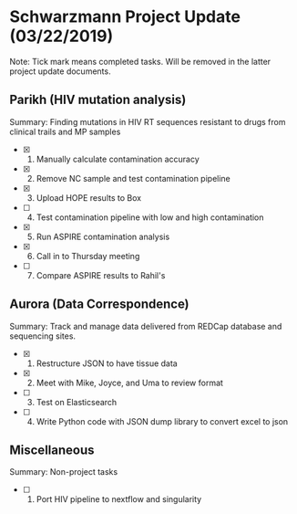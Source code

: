 # **Schwarzmann Project Update (03/22/2019)**
Note: Tick mark means completed tasks. Will be removed in the latter project update documents.

## Parikh (HIV mutation analysis)
Summary: Finding mutations in  HIV RT sequences resistant to drugs from clinical trails and MP samples
- [x] 1. Manually calculate contamination accuracy  
- [x] 2. Remove NC sample and test contamination pipeline
- [x] 3. Upload HOPE results to Box
- [ ] 4. Test contamination pipeline with low and high contamination
- [x] 5. Run ASPIRE contamination analysis
- [x] 6. Call in to Thursday meeting
- [ ] 7. Compare ASPIRE results to Rahil's 

## Aurora (Data Correspondence)
Summary: Track and manage data delivered from REDCap database and sequencing sites.
- [x] 1. Restructure JSON to have tissue data
- [x] 2. Meet with Mike, Joyce, and Uma to review format
- [ ] 3. Test on Elasticsearch
- [ ] 4. Write Python code with JSON dump library to convert excel to json

## Miscellaneous
Summary: Non-project tasks
- [ ] 1. Port HIV pipeline to nextflow and singularity 
